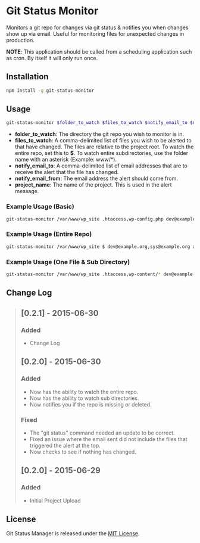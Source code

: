# Git Status Monitor

Monitors a git repo for changes via git status & notifies you when changes show up via email. Useful for monitoring files for unexpected changes in production.

**NOTE**: This application should be called from a scheduling application such as cron. By itself it will only run once.

## Installation

```bash
npm install -g git-status-monitor
```

## Usage

```bash
git-status-monitor $folder_to_watch $files_to_watch $notify_email_to $notify_email_from $project_name
```

 * **folder_to_watch**: The directory the git repo you wish to monitor is in.
 * **files_to_watch**: A comma-delimited list of files you wish to be alerted to that have changed. The files are relative to the project root. To watch the entire repo, set this to **$**. To watch entire subdirectories, use the folder name with an asterisk (Example: www/*).
 * **notify_email_to**: A comma-delimited list of email addresses that are to receive the alert that the file has changed.
 * **notify_email_from**: The email address the alert should come from.
 * **project_name**: The name of the project. This is used in the alert message.

### Example Usage (Basic)

```bash
git-status-monitor /var/www/wp_site .htaccess,wp-config.php dev@example.org,sys@example.org alerts@example.org "My WP Site"
```

### Example Usage (Entire Repo)

```bash
git-status-monitor /var/www/wp_site $ dev@example.org,sys@example.org alerts@example.org "My WP Site"
```

### Example Usage (One File & Sub Directory)

```bash
git-status-monitor /var/www/wp_site .htaccess,wp-content/* dev@example.org,sys@example.org alerts@example.org "My WP Site"
```

## Change Log

> ## [0.2.1] - 2015-06-30
> ### Added
> - Change Log
> 
> ## [0.2.0] - 2015-06-30
> ### Added
> - Now has the ability to watch the entire repo.
> - Now has the ability to watch sub directories.
> - Now notifies you if the repo is missing or deleted.
> 
> ### Fixed
> - The "git status" command needed an update to be correct.
> - Fixed an issue where the email sent did not include the files that triggered the alert at the top.
> - Now checks to see if nothing has changed.
> 
> ## [0.2.0] - 2015-06-29
> ### Added
> - Initial Project Upload


## License

Git Status Manager is released under the [MIT License](http://www.opensource.org/licenses/MIT).
